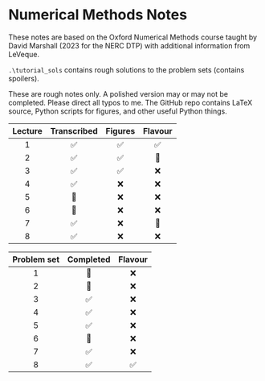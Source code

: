 # Numerical Methods Notes

These notes are based on the Oxford Numerical Methods course taught by David Marshall (2023 for the NERC DTP) with additional information from LeVeque.

`.\tutorial_sols` contains rough solutions to the problem sets (contains spoilers).

These are rough notes only. A polished version may or may not be completed. Please direct all typos to me. The GitHub repo contains LaTeX source, Python scripts for figures, and other useful Python things.

| Lecture | Transcribed  | Figures  | Flavour |
| :--: | :--: | :--: | :--: |
| 1 | ✅ | ✅ | ✅ |
| 2 | ✅ | ✅ | 🚧 |
| 3 | ✅ | ✅ | ❌ |
| 4 | ✅ | ❌ | ❌ |
| 5 | 🚧 | ❌ | ❌ |
| 6 | 🚧 | ❌ | ❌ |
| 7 | ✅ | ❌ | 🚧 |
| 8 | ✅ | ❌ | ❌ |


| Problem set | Completed | Flavour |
| :--: | :--: | :--: 
| 1 | 🚧 | ❌ 
| 2 | 🚧 | ❌ 
| 3 | ✅ | ❌ 
| 4 | ✅ | ❌ 
| 5 | ✅ | ❌ 
| 6 | 🚧 | ❌ 
| 7 | ✅ | ❌ 
| 8 | ✅ | ✅